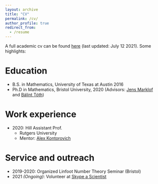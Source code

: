 ```yaml
---
layout: archive
title: "CV"
permalink: /cv/
author_profile: true
redirect_from:
  - /resume
---
```


A full academic cv can be found [here](../files/c_Lutsko_cv.pdf) (last updated: July 12 2021). Some highlights:

Education
======
* B.S. in Mathematics, University of Texas at Austin 2016
* Ph.D in Mathematics, Bristol University, 2020 (Advisors: [Jens Marklof](https://people.maths.bris.ac.uk/~majm/home.html) and [Bálint Tóth](https://sites.google.com/view/balint-toth-math/home))

Work experience
======
* 2020: Hill Assistant Prof. 
  * Rutgers University
  * Mentor: [Alex Kontorovich](https://sites.math.rutgers.edu/~alexk/)
  
Service and outreach
======
* 2019-2020: Organized Linfoot Number Theory Seminar (Bristol)
* 2021 <i>(Ongoing)</i>: Volunteer at [Skype a Scientist](https://www.skypeascientist.com/)
